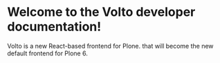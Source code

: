 # Welcome to the Volto developer documentation!

Volto is a new React-based frontend for Plone. that will become the new default frontend for Plone 6.